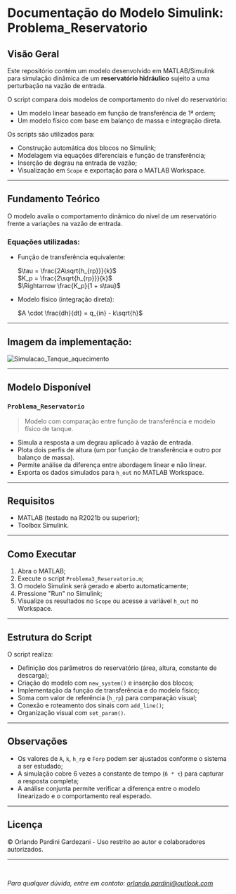 # Documentação do Modelo Simulink: Problema_Reservatorio

##  Visão Geral

Este repositório contém um modelo desenvolvido em MATLAB/Simulink para simulação dinâmica de um **reservatório hidráulico** sujeito a uma perturbação na vazão de entrada.

O script compara dois modelos de comportamento do nível do reservatório:

* Um modelo linear baseado em função de transferência de 1ª ordem;
* Um modelo físico com base em balanço de massa e integração direta.

Os scripts são utilizados para:

* Construção automática dos blocos no Simulink;
* Modelagem via equações diferenciais e função de transferência;
* Inserção de degrau na entrada de vazão;
* Visualização em `Scope` e exportação para o MATLAB Workspace.

---

##  Fundamento Teórico

O modelo avalia o comportamento dinâmico do nível de um reservatório frente a variações na vazão de entrada.

### Equações utilizadas:

* Função de transferência equivalente:

  $\tau = \frac{2A\sqrt{h_{rp}}}{k}$  
  $K_p = \frac{2\sqrt{h_{rp}}}{k}$  
  $\Rightarrow \frac{K_p}{1 + s\tau}$

* Modelo físico (integração direta):

  $A \cdot \frac{dh}{dt} = q_{in} - k\sqrt{h}$

---

##  Imagem da implementação:

![Simulacao_Tanque_aquecimento](https://github.com/user-attachments/assets/a9a31132-8461-463c-8831-12456dd204b9)

---

##  Modelo Disponível

### `Problema_Reservatorio`

> Modelo com comparação entre função de transferência e modelo físico de tanque.

* Simula a resposta a um degrau aplicado à vazão de entrada.
* Plota dois perfis de altura (um por função de transferência e outro por balanço de massa).
* Permite análise da diferença entre abordagem linear e não linear.
* Exporta os dados simulados para `h_out` no MATLAB Workspace.

---

##  Requisitos

* MATLAB (testado na R2021b ou superior);
* Toolbox Simulink.

---

##  Como Executar

1. Abra o MATLAB;
2. Execute o script `Problema3_Reservatorio.m`;
3. O modelo Simulink será gerado e aberto automaticamente;
4. Pressione "Run" no Simulink;
5. Visualize os resultados no `Scope` ou acesse a variável `h_out` no Workspace.

---

##  Estrutura do Script

O script realiza:

* Definição dos parâmetros do reservatório (área, altura, constante de descarga);
* Criação do modelo com `new_system()` e inserção dos blocos;
* Implementação da função de transferência e do modelo físico;
* Soma com valor de referência (`h_rp`) para comparação visual;
* Conexão e roteamento dos sinais com `add_line()`;
* Organização visual com `set_param()`.

---

##  Observações

* Os valores de `A`, `k`, `h_rp` e `Forp` podem ser ajustados conforme o sistema a ser estudado;
* A simulação cobre 6 vezes a constante de tempo (`6 * τ`) para capturar a resposta completa;
* A análise conjunta permite verificar a diferença entre o modelo linearizado e o comportamento real esperado.

---

##  Licença

© Orlando Pardini Gardezani - Uso restrito ao autor e colaboradores autorizados.

---

</br>

*Para qualquer dúvida, entre em contato: [orlando.pardini@outlook.com](mailto:orlando.pardini@outlook.com)*

